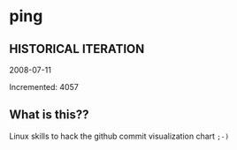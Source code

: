 # ping

## HISTORICAL ITERATION
2008-07-11

Incremented: 4057

## What is this?? 
Linux skills to hack the github commit visualization chart `;-)`
